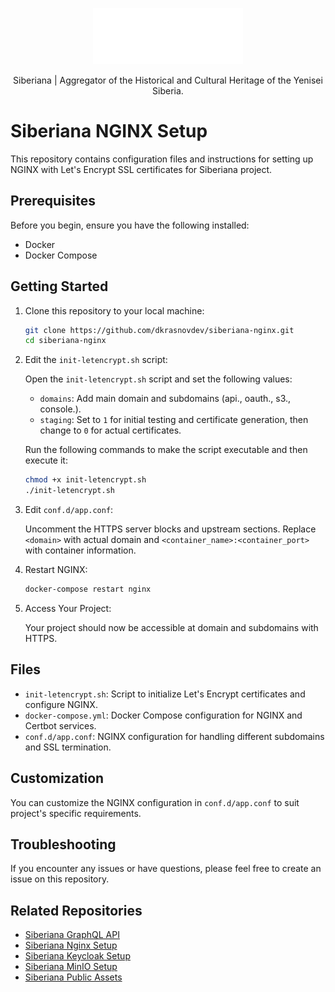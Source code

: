 <p align="center">
  <picture>
  <source media="(prefers-color-scheme: dark)" srcset="https://raw.githubusercontent.com/dkrasnovdev/siberiana-public-assets/main/assets/siberiana-logo-dark-background.svg">
  <img src="https://raw.githubusercontent.com/dkrasnovdev/siberiana-public-assets/main/assets/siberiana-logo-dark-background.svg" width="240" height="90" alt="Logo for Siberiana">
</picture>
</p>

<p align="center">
Siberiana | Aggregator of the Historical and Cultural Heritage of the Yenisei Siberia.
</p>

# Siberiana NGINX Setup

This repository contains configuration files and instructions for setting up NGINX with Let's Encrypt SSL certificates for Siberiana project.

## Prerequisites

Before you begin, ensure you have the following installed:

- Docker
- Docker Compose

## Getting Started

1. Clone this repository to your local machine:

   ```bash
   git clone https://github.com/dkrasnovdev/siberiana-nginx.git
   cd siberiana-nginx
   ```

2. Edit the `init-letencrypt.sh` script:

   Open the `init-letencrypt.sh` script and set the following values:

   - `domains`: Add main domain and subdomains (api.<domain>, oauth.<domain>, s3.<domain>, console.<domain>).
   - `staging`: Set to `1` for initial testing and certificate generation, then change to `0` for actual certificates.

   Run the following commands to make the script executable and then execute it:

   ```bash
   chmod +x init-letencrypt.sh
   ./init-letencrypt.sh
   ```

3. Edit `conf.d/app.conf`:

   Uncomment the HTTPS server blocks and upstream sections. Replace `<domain>` with actual domain and `<container_name>:<container_port>` with container information.

4. Restart NGINX:

   ```bash
   docker-compose restart nginx
   ```

5. Access Your Project:

   Your project should now be accessible at domain and subdomains with HTTPS.

## Files

- `init-letencrypt.sh`: Script to initialize Let's Encrypt certificates and configure NGINX.
- `docker-compose.yml`: Docker Compose configuration for NGINX and Certbot services.
- `conf.d/app.conf`: NGINX configuration for handling different subdomains and SSL termination.

## Customization

You can customize the NGINX configuration in `conf.d/app.conf` to suit project's specific requirements.

## Troubleshooting

If you encounter any issues or have questions, please feel free to create an issue on this repository.

## Related Repositories

- [Siberiana GraphQL API](https://github.com/dkrasnovdev/siberiana-api)
- [Siberiana Nginx Setup](https://github.com/dkrasnovdev/siberiana-nginx)
- [Siberiana Keycloak Setup](https://github.com/dkrasnovdev/siberiana-keycloak)
- [Siberiana MinIO Setup](https://github.com/dkrasnovdev/siberiana-minio)
- [Siberiana Public Assets](https://github.com/dkrasnovdev/siberiana-public-assets)
